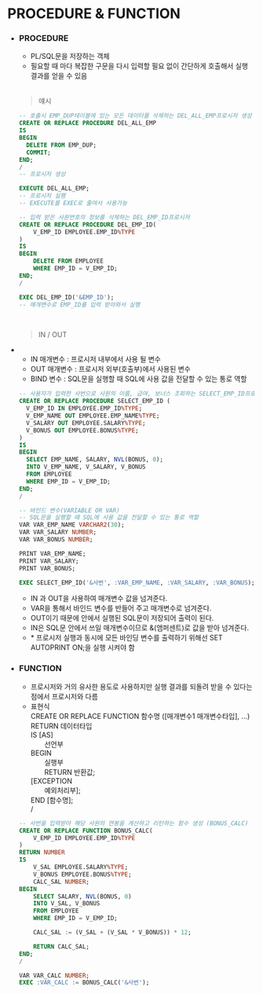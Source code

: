 # PROCEDURE & FUNCTION
+ ### PROCEDURE
  + PL/SQL문을 저장하는 객체
  + 필요할 때 마다 복잡한 구문을 다시 입력할 필요 없이 간단하게 호출해서 실행 결과를 얻을 수 있음 
  <BR>
  
  > 얘시
  ```SQL
  -- 호출시 EMP_DUP테이블에 있는 모든 데이터를 삭제하는 DEL_ALL_EMP프로시저 생성
  CREATE OR REPLACE PROCEDURE DEL_ALL_EMP
  IS 
  BEGIN
    DELETE FROM EMP_DUP;
    COMMIT;
  END;
  /
  -- 프로시저 생성
  
  EXECUTE DEL_ALL_EMP;
  -- 프로시저 실행
  -- EXECUTE를 EXEC로 줄여서 사용가능
  
  -- 입력 받은 사원번호의 정보를 삭제하는 DEL_EMP_ID프로시저
  CREATE OR REPLACE PROCEDURE DEL_EMP_ID(
      V_EMP_ID EMPLOYEE.EMP_ID%TYPE
  )
  IS 
  BEGIN
      DELETE FROM EMPLOYEE
      WHERE EMP_ID = V_EMP_ID;
  END;
  /
  
  EXEC DEL_EMP_ID('&EMP_ID');
  -- 매개변수로 EMP_ID를 입력 받아와서 실행
  ```
  <BR>
  
  > IN / OUT
+
  + IN 매개변수 : 프로시저 내부에서 사용 될 변수
  + OUT 매개변수 : 프로시저 외부(호출부)에서 사용된 변수
  + BIND 변수 : SQL문을 실행할 때 SQL에 사용 값을 전달할 수 있는 통로 역할
  >
  ```SQL
  -- 사용자가 입력한 사번으로 사원의 이름, 급여, 보너스 조회하는 SELECT_EMP_ID프로시저
  CREATE OR REPLACE PROCEDURE SELECT_EMP_ID (
    V_EMP_ID IN EMPLOYEE.EMP_ID%TYPE;
    V_EMP_NAME OUT EMPLOYEE.EMP_NAME%TYPE;
    V_SALARY OUT EMPLOYEE.SALARY%TYPE;
    V_BONUS OUT EMPLOYEE.BONUS%TYPE;
  )
  IS
  BEGIN
    SELECT EMP_NAME, SALARY, NVL(BONUS, 0);
    INTO V_EMP_NAME, V_SALARY, V_BONUS
    FROM EMPLOYEE
    WHERE EMP_ID = V_EMP_ID;
  END;
  /
  
  -- 바인드 변수(VARIABLE OR VAR)
  -- SQL문을 실행할 때 SQL에 사용 값을 전달할 수 있는 통로 역할
  VAR VAR_EMP_NAME VARCHAR2(30);
  VAR VAR_SALARY NUMBER;
  VAR VAR_BONUS NUMBER;

  PRINT VAR_EMP_NAME;
  PRINT VAR_SALARY;
  PRINT VAR_BONUS;

  EXEC SELECT_EMP_ID('&사번', :VAR_EMP_NAME, :VAR_SALARY, :VAR_BONUS);

  ```
  + IN 과 OUT을 사용하여 매개변수 값을 넘겨준다.
  + VAR을 통해서 바인드 변수를 반들어 주고 매개변수로 넘겨준다.
  + OUT이기 때문에 안에서 실행된 SQL문이 저장되어 출력이 된다.
  + IN은 SQL문 안에서 쓰일 매개변수이므로 &(앰퍼센트)로 값을 받아 넘겨준다.
  + \* 프로시저 실행과 동시에 모든 바인딩 변수를 출력하기 위해선 SET AUTOPRINT ON;을 실행 시켜야 함
  
  
+ ### FUNCTION
  + 프로시저와 거의 유사한 용도로 사용하지만 실행 결과를 되돌려 받을 수 있다는 점에서 프로시저와 다름
  + 표현식  
  CREATE OR REPLACE FUNCTION 함수명 ([매개변수1 매개변수타입], ...)  
  RETURN 데이터타입  
  IS [AS]  
  &nbsp;&nbsp;&nbsp;&nbsp;&nbsp;&nbsp; 선언부  
  BEGIN  
  &nbsp;&nbsp;&nbsp;&nbsp;&nbsp;&nbsp; 실행부  
  &nbsp;&nbsp;&nbsp;&nbsp;&nbsp;&nbsp; RETURN 반환값;  
  [EXCEPTION  
  &nbsp;&nbsp;&nbsp;&nbsp;&nbsp;&nbsp; 예외처리부];  
  END [함수명];  
  /
  >
  ```SQL
  -- 사번을 입력받아 해당 사원의 연봉을 계산하고 리턴하는 함수 생성 (BONUS_CALC)
  CREATE OR REPLACE FUNCTION BONUS_CALC(
      V_EMP_ID EMPLOYEE.EMP_ID%TYPE
  )
  RETURN NUMBER
  IS
      V_SAL EMPLOYEE.SALARY%TYPE;
      V_BONUS EMPLOYEE.BONUS%TYPE;
      CALC_SAL NUMBER;
  BEGIN
      SELECT SALARY, NVL(BONUS, 0)
      INTO V_SAL, V_BONUS
      FROM EMPLOYEE
      WHERE EMP_ID = V_EMP_ID;

      CALC_SAL := (V_SAL + (V_SAL * V_BONUS)) * 12;

      RETURN CALC_SAL;
  END;
  /

  VAR VAR_CALC NUMBER;
  EXEC :VAR_CALC := BONUS_CALC('&사번'); 
  ```
